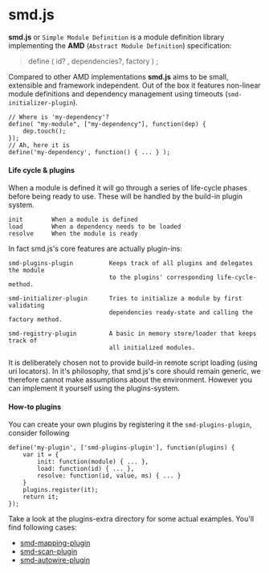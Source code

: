 # smd.js

**smd.js** or `Simple Module Definition` is a module definition library implementing the
**AMD** (`Abstract Module Definition`) specification:

> define (  id? , dependencies?, factory ) ;

Compared to other AMD implementations **smd.js** aims to be small, extensible and
framework independent. Out of the box it features non-linear module definitions
and dependency management using timeouts (`smd-initializer-plugin`).

```
// Where is 'my-dependency'?
define( "my-module", ["my-dependency"], function(dep) {
    dep.touch();
});
// Ah, here it is
define('my-dependency', function() { ... } );
```

#### Life cycle & plugins

When a module is defined it will go through a series of life-cycle phases before
being ready to use. These will be handled by the build-in plugin system. 

```
init        When a module is defined        
load        When a dependency needs to be loaded
resolve     When the module is ready
```


In fact smd.js's core features are actually plugin-ins:

```
smd-plugins-plugin          Keeps track of all plugins and delegates the module
                            to the plugins' corresponding life-cycle-method.

smd-initializer-plugin      Tries to initialize a module by first validating
                            dependencies ready-state and calling the factory method.

smd-registry-plugin         A basic in memory store/loader that keeps track of
                            all initialized modules.
```

It is deliberately chosen not to provide build-in remote script loading (using uri
locators). In it's philosophy, that smd.js's core should remain generic, we therefore 
cannot make assumptions about the environment. However you can implement it yourself 
using the plugins-system.

#### How-to plugins

You can create your own plugins by registering it the `smd-plugins-plugin`, consider following 

```
define('my-plugin', ['smd-plugins-plugin'], function(plugins) {
    var it = {
        init: function(module) { ... },
        load: function(id) { ... },
        resolve: function(id, value, ms) { ... }
    }
    plugins.register(it);
    return it;
});

```

Take a look at the plugins-extra directory for some actual examples. You'll find following cases:

* [smd-mapping-plugin](./plugins-extra/mapping)
* [smd-scan-plugin](./plugins-extra/scan)
* [smd-autowire-plugin](./plugins-extra/autowire)
